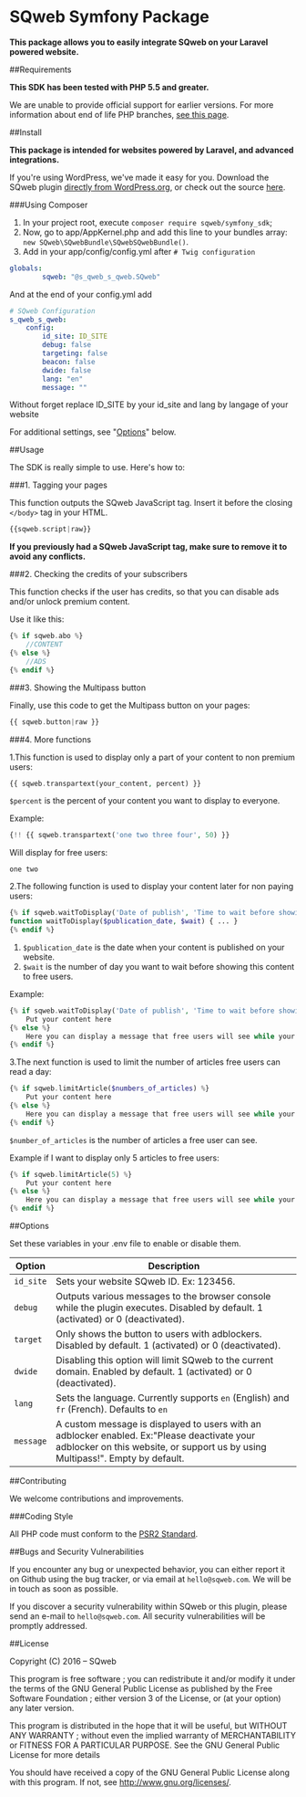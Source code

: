 SQweb Symfony Package
===

**This package allows you to easily integrate SQweb on your Laravel powered website.**

##Requirements

**This SDK has been tested with PHP 5.5 and greater.**

We are unable to provide official support for earlier versions. For more information about end of life PHP branches, [see this page](http://php.net/supported-versions.php).

##Install

**This package is intended for websites powered by Laravel, and advanced integrations.**

If you're using WordPress, we've made it easy for you. Download the SQweb plugin [directly from WordPress.org](https://wordpress.org/plugins/sqweb/), or check out the source [here](https://github.com/SQweb-team/SQweb-WordPress-Plugin).

###Using Composer

1. In your project root, execute `composer require sqweb/symfony_sdk`;
2. Now, go to app/AppKernel.php and add this line to your bundles array:
`new SQweb\SQwebBundle\SQwebSQwebBundle()`.
3. Add in your app/config/config.yml after `# Twig configuration`
```yml
globals:
        sqweb: "@s_qweb_s_qweb.SQweb"
```
And at the end of your config.yml add
```yml
# SQweb Configuration
s_qweb_s_qweb:
    config:
        id_site: ID_SITE
        debug: false
        targeting: false
        beacon: false
        dwide: false
        lang: "en"
        message: ""
```
Without forget replace ID_SITE by your id_site and lang by langage of your website

For additional settings, see "[Options](#options)" below.

##Usage

The SDK is really simple to use. Here's how to:

###1. Tagging your pages

This function outputs the SQweb JavaScript tag. Insert it before the closing `</body>` tag in your HTML.

```php
{{sqweb.script|raw}}
```

**If you previously had a SQweb JavaScript tag, make sure to remove it to avoid any conflicts.**

###2. Checking the credits of your subscribers

This function checks if the user has credits, so that you can disable ads and/or unlock premium content.

Use it like this:

```php
{% if sqweb.abo %}
	//CONTENT
{% else %}
	//ADS
{% endif %}
```

###3. Showing the Multipass button

Finally, use this code to get the Multipass button on your pages:

```php
{{ sqweb.button|raw }}
```

###4. More functions

1.This function is used to display only a part of your content to non premium users:
```php
{{ sqweb.transpartext(your_content, percent) }}
```
`$percent` is the percent of your content you want to display to everyone.

Example:
```php
{!! {{ sqweb.transpartext('one two three four', 50) }}
```
Will display for free users:
```
one two
```

2.The following function is used to display your content later for non paying users:
```php
{% if sqweb.waitToDisplay('Date of publish', 'Time to wait before showing articles') %}
function waitToDisplay($publication_date, $wait) { ... }
{% endif %}
```
1. `$publication_date` is the date when your content is published on your website.
2. `$wait` is the number of day you want to wait before showing this content to free users.

Example:
```php
{% if sqweb.waitToDisplay('Date of publish', 'Time to wait before showing articles') %}
	Put your content here
{% else %}
	Here you can display a message that free users will see while your article is not displayed
{% endif %}
```

3.The next function is used to limit the number of articles free users can read a day:
```php
{% if sqweb.limitArticle($numbers_of_articles) %}
	Put your content here
{% else %}
	Here you can display a message that free users will see while your article is not displayed
{% endif %}
```
`$number_of_articles` is the number of articles a free user can see.

Example if I want to display only 5 articles to free users:
```php
{% if sqweb.limitArticle(5) %}
	Put your content here
{% else %}
	Here you can display a message that free users will see while your article is not displayed
{% endif %}
```

##Options

Set these variables in your .env file to enable or disable them.

|Option|Description
|---|---|
|`id_site`|Sets your website SQweb ID. Ex: 123456.|
|`debug`|Outputs various messages to the browser console while the plugin executes. Disabled by default. 1 (activated) or 0 (deactivated).|
|`target`|Only shows the button to users with adblockers. Disabled by default. 1 (activated) or 0 (deactivated).|
|`dwide`|Disabling this option will limit SQweb to the current domain. Enabled by default. 1 (activated) or 0 (deactivated).|
|`lang`|Sets the language. Currently supports `en` (English) and `fr` (French). Defaults to `en`|
|`message`|A custom message is displayed to users with an adblocker enabled. Ex:"Please deactivate your adblocker on this website, or support us by using Multipass!". Empty by default.|


##Contributing

We welcome contributions and improvements.

###Coding Style

All PHP code must conform to the [PSR2 Standard](http://www.php-fig.org/psr/psr-2/).

##Bugs and Security Vulnerabilities

If you encounter any bug or unexpected behavior, you can either report it on Github using the bug tracker, or via email at `hello@sqweb.com`. We will be in touch as soon as possible.

If you discover a security vulnerability within SQweb or this plugin, please send an e-mail to `hello@sqweb.com`. All security vulnerabilities will be promptly addressed.

##License

Copyright (C) 2016 – SQweb

This program is free software ; you can redistribute it and/or modify it under the terms of the GNU General Public License as published by the Free Software Foundation ; either version 3 of the License, or (at your option) any later version.

This program is distributed in the hope that it will be useful, but WITHOUT ANY WARRANTY ; without even the implied warranty of MERCHANTABILITY or FITNESS FOR A PARTICULAR PURPOSE. See the GNU General Public License for more details

You should have received a copy of the GNU General Public License along with this program. If not, see <http://www.gnu.org/licenses/>.